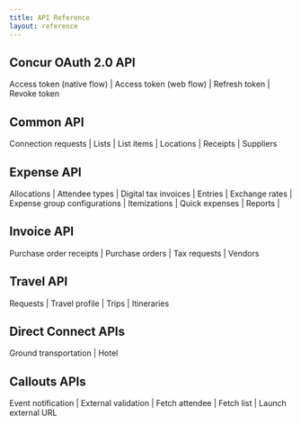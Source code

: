 ```yaml
---
title: API Reference
layout: reference
---
```


## Concur OAuth 2.0 API
Access token (native flow) | 
Access token (web flow) | 
Refresh token | 
Revoke token

## Common API
Connection requests | 
Lists | 
List items | 
Locations | 
Receipts | 
Suppliers

## Expense API
Allocations | 
Attendee types | 
Digital tax invoices | 
Entries | 
Exchange rates | 
Expense group configurations  | 
Itemizations | 
Quick expenses | 
Reports | 

## Invoice API
Purchase order receipts  | 
Purchase orders | 
Tax requests | 
Vendors

## Travel API
Requests | 
Travel profile | 
Trips | 
Itineraries

## Direct Connect APIs
Ground transportation | 
Hotel

## Callouts APIs
Event notification | 
External validation | 
Fetch attendee | 
Fetch list | 
Launch external URL








